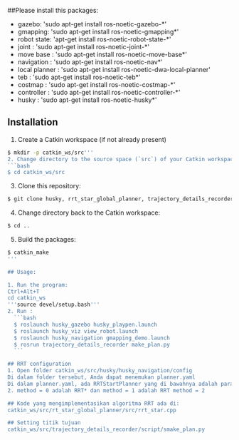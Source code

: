 ##Please install this packages:

- gazebo: 'sudo apt-get install ros-noetic-gazebo-*'
- gmapping: 'sudo apt-get install ros-noetic-gmapping*'
- robot state: 'apt-get install ros-noetic-robot-state-*'
- joint : 'sudo apt-get install ros-noetic-joint-*'
- move base : 'sudo apt-get install ros-noetic-move-base*'
- navigation : 'sudo apt-get install ros-noetic-nav*'
- local planner : 'sudo apt-get install ros-noetic-dwa-local-planner'
- teb : 'sudo apt-get install ros-noetic-teb*'
- costmap : 'sudo apt-get install ros-noetic-costmap-*'
- controller : 'sudo apt-get install ros-noetic-controller-*'
- husky : 'sudo apt-get install ros-noetic-husky*'

## Installation

1. Create a Catkin workspace (if not already present)
  ```bash
  $ mkdir -p catkin_ws/src'''
2. Change directory to the source space (`src`) of your Catkin workspace
  ```bash
  $ cd catkin_ws/src
  ```
3. Clone this repository:
  ```bash
  $ git clone husky, rrt_star_global_planner, trajectory_details_recorder
  ```
4. Change directory back to the Catkin workspace:
  ```bash
  $ cd ..
  ```
5. Build the packages:
  ```bash
  $ catkin_make
'''

## Usage:

1. Run the program:
  Ctrl+Alt+T
  cd catkin_ws 
  '''source devel/setup.bash'''
2. Run :
    ```bash
    $ roslaunch husky_gazebo husky_playpen.launch  
    $ roslaunch husky_viz view_robot.launch
    $ roslaunch husky_navigation gmapping_demo.launch
    $ rosrun trajectory_details_recorder make_plan.py
    ```
 
## RRT configuration
1. Open folder catkin_ws/src/husky/husky_navigation/config
Di dalam folder tersebut, Anda dapat menemukan planner.yaml
Di dalam planner.yaml, ada RRTStartPlanner yang di bawahnya adalah parameter yang berkaitan
2. method = 0 adalah RRT* dan method = 1 adalah RRT method = 2

## Kode yang mengimplementasikan algoritma RRT ada di:
catkin_ws/src/rt_star_global_planner/src/rrt_star.cpp

## Setting titik tujuan
catkin_ws/src/trajectory_details_recorder/script/smake_plan.py


